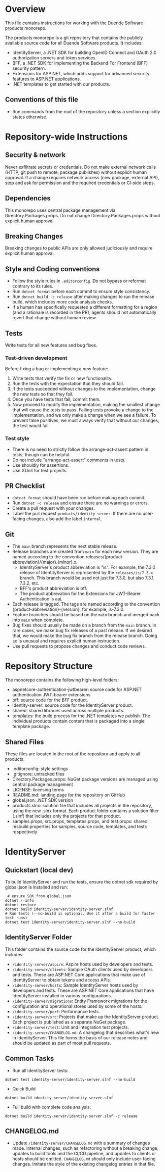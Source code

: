 # Overview
This file contains instructions for working with the Duende Software products monorepo.

The products monorepo is a git repository that contains the publicly available source code for all Duende Software
products. It includes:
- IdentityServer, a .NET SDK for building OpenID Connect and OAuth 2.0 authorization servers and token services.
- BFF, a .NET SDK for implementing the Backend For Frontend (BFF) security pattern.
- Extensions for ASP.NET, which adds support for advanced security features to ASP.NET applications.
- .NET templates to get started with our products.

## Conventions of this file
- Run commands from the root of the repository unless a section explicitly states otherwise.

# Repository-wide Instructions

## Security & network
Never exfiltrate secrets or credentials. Do not make external network calls (HTTP, git push to remote, package publishes) without explicit human approval. If a change requires network access (new package, external API), stop and ask for permission and the required credentials or CI-side steps.

## Dependencies
This monorepo uses central package management via Directory.Packages.props. Do not change Directory.Packages.props without explicit human approval.

## Breaking Changes
Breaking changes to public APIs are only allowed judiciously and require explicit human approval.

## Style and Coding conventions
- Follow the style rules in `.editorconfig`. Do not bypass or reformat contrary to its rules.
- Run `dotnet format` before each commit to ensure style consistency.
- Run `dotnet build -c release` after making changes to run the release build, which includes more code analysis checks.
- If a human has specifically requested a different formatting for a region (and a rationale is recorded in the PR), agents should not automatically revert that change without human review.

## Tests
Write tests for all new features and bug fixes.

### Test-driven development
Before fixing a bug or implementing a new feature:
1. Write tests that verify the fix or new functionality.
2. Run the tests with the expectation that they should fail.
3. If the tests succeeded without changes to the implementation, change the new tests so that they fail.
4. Once you have tests that fail, commit them.
5. Now proceed to modify the implementation, making the smallest change that will cause the tests to pass.
Failing tests provoke a change to the implementation, and we only make a change when we see a failure. To prevent false positives, we must always verify that without our changes, the test would fail.

### Test style
- There is no need to strictly follow the arrange-act-assert pattern in tests, though can be helpful.
- Do not include "arrange-act-assert" comments in tests.
- Use shouldly for assertions.
- Use XUnit for test projects.

## PR Checklist
- `dotnet format` should have been run before making each commit.
- Run `dotnet -c release` and ensure there are no warnings or errors.
- Create a pull request with your changes.
- Label the pull request `products/identity-server`. If there are no user-facing changes, also add the label `internal`.

## Git
- The `main` branch represents the next stable release.
- Release branches are created from `main` for each new version. They are named according to the convention releases/{product-abbreviation}/{major}.{minor}.x.
   - IdentityServer's product abbreviation is "is". For example, the 7.3.0 release of IdentityServer is represented by the `releases/is/7.3.x` branch. This branch would be used not just for 7.3.0, but also 7.3.1, 7.3.2, etc.
   - BFF's product abbreviation is bff.
   - The product abbrevation for the Extensions for JWT-Bearer Authentication is aaj.
- Each release is tagged. The tags are named according to the convention {product-abbreviation}-{version}, for example, is-7.3.0.
- Feature branches should be based on the `main` branch and merged back into `main` when complete.
- Bug fixes should usually be made on a branch from the `main` branch. In rare cases, we make bug fix releases of a past release. If we desired that, we would make the bug fix branch from the release branch. Doing so is unusual and requires explicit human instruction.
- Use pull requests to propose changes and conduct code reviews.

# Repository Structure
The monorepo contains the following high-level folders:
- aspnetcore-authentication-jwtbearer: source code for ASP.NET authentication JWT-bearer extensions.
- bff: source code for the BFF product.
- identity-server: source code for the IdentityServer product.
- shared: shared libraries used across multiple products.
- templates: the build process for the .NET templates we publish. The individual products contain content that is packaged into a single template package.

## Shared Files
These files are located in the root of the repository and apply to all products:
- .editorconfig: style settings
- .gitignore: untracked files
- Directory.Packages.props: NuGet package versions are managed using central package management
- LICENSE: licensing terms
- README.md: landing page for the repository on GitHub
- global.json: .NET SDK version
- products.slnx: solution file that includes all projects in the repository, using the new .slnx format. Each product folder contains a solution filter (.slnf) that includes only the projects for that product.
- samples.props, src.props, templates.props, and test.props: shared msbuild properties for samples, source code, templates, and tests respectively

# IdentityServer

## Quickstart (local dev)
To build IdentityServer and run the tests, ensure the dotnet sdk required by global.json is installed and run:

```
 # ensure SDK from global.json
dotnet --info
dotnet restore
dotnet build identity-server/identity-server.slnf
# Run tests (--no-build is optional. Use it after a build for faster test runs)
dotnet test identity-server/identity-server.slnf --no-build
```


## IdentityServer Folder
This folder contains the source code for the IdentityServer product, which includes:
- `/identity-server/aspire`: Aspire hosts used by developers and tests.
- `/identity-server/clients`: Sample OAuth clients used by developers and tests. These are ASP.NET Core applications that make use of IdentityServer to obtain tokens and access APIs.
- `/identity-server/hosts`: Sample IdentityServer hosts used by developers and tests. These are ASP.NET Core applications that have IdentityServer installed in various configurations.
- `/identity-server/migrations`: Entity Framework migrations for the configuration and operational stores used by some of the hosts.
- `/identity-server/perf`: Performance tests.
- `/identity-server/src`: Projects that make up the IdentityServer product. Each project is published as a separate NuGet package.
- `/identity-server/test`: Unit and integration test projects.
- `/identity-server/CHANGELOG.md`: A changelog that describes what's new in IdentityServer. This file forms the basis of our release notes and should be updated as part of most pull requests.


## Common Tasks
- Run all IdentityServer tests:
```
dotnet test identity-server/identity-server.slnf --no-build
```
- Quick Build
```
dotnet build identity-server/identity-server.slnf
```
- Full build with complete code analysis:
```
dotnet build identity-server/identity-server.slnf -c release
```

## CHANGELOG.md
- Update `/identity-server/CHANGELOG.md` with a summary of changes made. Internal changes, such as refactoring without a breaking change, updates to build tools and the CI/CD pipeline, and updates to clients or hosts should be omitted. `CHANGELOG.md` should only include user-facing changes. Imitate the style of the existing changelog entries in that file.
